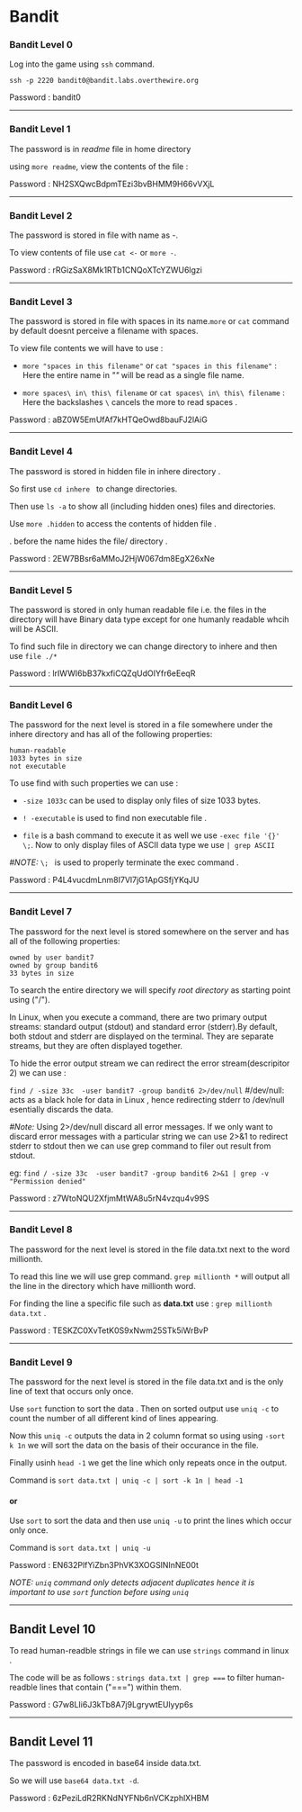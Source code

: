 # Bandit
### Bandit Level 0 
Log into the game using `ssh` command.   

`ssh -p 2220 bandit0@bandit.labs.overthewire.org`  

Password : bandit0

------------------------------

### Bandit Level 1
The password is in *readme* file in home directory

using `more readme`, view the contents of the file :  

Password : NH2SXQwcBdpmTEzi3bvBHMM9H66vVXjL

------------------------------

### Bandit Level 2 
The password is stored in file with name as *-*.   

To view contents of file use `cat <-` or `more -`.  

Password : rRGizSaX8Mk1RTb1CNQoXTcYZWU6lgzi

---------------------------------------

### Bandit Level 3 
The password is stored in file with spaces in its name.`more` or `cat` command by default doesnt perceive a filename with spaces. 

To view file contents we will have to use :

* `more "spaces in this filename"` or `cat "spaces in this filename"` : Here the entire name in *""* will be read as a single file name.  

* `more spaces\ in\ this\ filename` or `cat spaces\ in\ this\ filename` : Here the backslashes `\` cancels the more to read spaces .  

Password : aBZ0W5EmUfAf7kHTQeOwd8bauFJ2lAiG  

--------------------------------------------

### Bandit Level 4
The password is stored in hidden file in inhere directory .

So first use `cd inhere ` to change directories.  

Then use `ls -a` to show all (including hidden ones) files and directories.  

Use `more .hidden` to access the contents of hidden file .  

. before the name hides the file/ directory .

Password : 2EW7BBsr6aMMoJ2HjW067dm8EgX26xNe

------------------------------------------------

### Bandit Level 5
The password is stored in only human readable file i.e. the files in the directory will have Binary data type except for one humanly readable whcih will be ASCII.  

To find such file in directory we can change directory to inhere and then use `file ./*`  

Password : lrIWWI6bB37kxfiCQZqUdOIYfr6eEeqR

--------------------------------------------

### Bandit Level 6
The password for the next level is stored in a file somewhere under the inhere directory and has all of the following properties:

    human-readable
    1033 bytes in size
    not executable
    
To use find with such properties we can use :  

* `-size 1033c` can be used to display only files of size 1033 bytes.

* `! -executable` is used to find non executable file .

* `file` is a bash command to execute it as well we use `-exec file '{}' \;`. Now to only display files of ASCII data type we use `| grep ASCII `

*#NOTE:* `\; ` is used to properly terminate the exec command .  

Password : P4L4vucdmLnm8I7Vl7jG1ApGSfjYKqJU

-------------------------------------------------

### Bandit Level 7 
The password for the next level is stored somewhere on the server and has all of the following properties:

    owned by user bandit7
    owned by group bandit6
    33 bytes in size

To search the entire directory we will specify *root directory* as starting point using ("/").

In Linux, when you execute a command, there are two primary output streams: standard output (stdout) and standard error (stderr).By default, both stdout and stderr are displayed on the terminal. They are separate streams, but they are often displayed together.

To hide the error output stream we can redirect the error stream(descripitor 2) we can use :

`find / -size 33c  -user bandit7 -group bandit6 2>/dev/null`  #/dev/null: acts as a black hole for data in Linux , hence redirecting stderr to /dev/null esentially discards the data.  

*#Note:* Using 2>/dev/null discard all error messages. If we only want to discard error messages with a particular string we can use 2>&1 to redirect stderr to stdout then we can use grep command to filer out result from stdout.

eg: `find / -size 33c  -user bandit7 -group bandit6 2>&1 | grep -v "Permission denied"`

Password : z7WtoNQU2XfjmMtWA8u5rN4vzqu4v99S

----------------------------------------------------

### Bandit Level 8
The password for the next level is stored in the file data.txt next to the word millionth.

To read this line we will use grep command. `grep millionth *` will output all the line in the directory which have millionth word.

For finding the line a specific file such as **data.txt** use : `grep millionth data.txt` .

Password : TESKZC0XvTetK0S9xNwm25STk5iWrBvP

----------------------------------------------------

### Bandit Level 9 
The password for the next level is stored in the file data.txt and is the only line of text that occurs only once.

Use `sort` function to sort the data . Then on sorted output use `uniq -c` to count the number of all different kind of lines appearing.

Now this `uniq -c` outputs the data in 2 column format so using using `-sort k 1n` we will sort the data on the basis of their occurance in the file. 

Finally usinh `head -1` we get the line which only repeats once in the output.

Command is `sort data.txt | uniq -c | sort -k 1n | head -1`

####                                          or 

Use `sort` to sort the data and then use `uniq -u` to print the lines which occur only once.

Command is `sort data.txt | uniq -u`



Password : EN632PlfYiZbn3PhVK3XOGSlNInNE00t  

*NOTE:  `uniq` command only detects adjacent duplicates hence it is important to use `sort` function before using `uniq`*

-------------------------------------------
## Bandit Level 10 
To read human-readble strings in file we can use `strings` command  in linux .

The code will be as follows : `strings data.txt | grep ===` to filter human-readble lines that contain ("===") within them.  

Password : G7w8LIi6J3kTb8A7j9LgrywtEUlyyp6s  

------------------------------------------
## Bandit Level 11 
The password is encoded in base64 inside data.txt.

So we will use `base64 data.txt -d`.

Password : 6zPeziLdR2RKNdNYFNb6nVCKzphlXHBM







 
